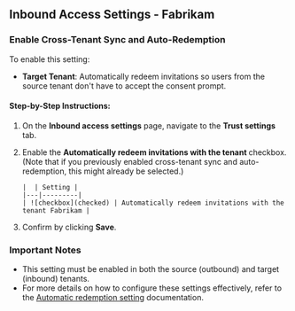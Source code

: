 ## Inbound Access Settings - Fabrikam

### Enable Cross-Tenant Sync and Auto-Redemption

To enable this setting:

- **Target Tenant**: Automatically redeem invitations so users from the source tenant don't have to accept the consent prompt.

#### Step-by-Step Instructions:

1. On the **Inbound access settings** page, navigate to the **Trust settings** tab.
2. Enable the **Automatically redeem invitations with the tenant <tenant>** checkbox. (Note that if you previously enabled cross-tenant sync and auto-redemption, this might already be selected.)

   ```
   |  | Setting |
   |---|---------|
   | ![checkbox](checked) | Automatically redeem invitations with the tenant Fabrikam |
   ```

3. Confirm by clicking **Save**.

### Important Notes

- This setting must be enabled in both the source (outbound) and target (inbound) tenants.
- For more details on how to configure these settings effectively, refer to the [Automatic redemption setting](#) documentation.